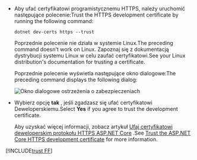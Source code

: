 * <span data-ttu-id="6685e-101">Aby ufać certyfikatowi programistycznemu HTTPS, należy uruchomić następujące polecenie:</span><span class="sxs-lookup"><span data-stu-id="6685e-101">Trust the HTTPS development certificate by running the following command:</span></span>

  ```dotnetcli
  dotnet dev-certs https --trust
  ```
  
  <span data-ttu-id="6685e-102">Poprzednie polecenie nie działa w systemie Linux.</span><span class="sxs-lookup"><span data-stu-id="6685e-102">The preceding command doesn't work on Linux.</span></span> <span data-ttu-id="6685e-103">Zapoznaj się z dokumentacją dystrybucji systemu Linux w celu zaufać certyfikatowi.</span><span class="sxs-lookup"><span data-stu-id="6685e-103">See your Linux distribution's documentation for trusting a certificate.</span></span>

  <span data-ttu-id="6685e-104">Poprzednie polecenie wyświetla następujące okno dialogowe:</span><span class="sxs-lookup"><span data-stu-id="6685e-104">The preceding command displays the following dialog:</span></span>

  ![Okno dialogowe ostrzeżenia o zabezpieczeniach](~/getting-started/_static/cert.png)

* <span data-ttu-id="6685e-106">Wybierz opcję **tak** , jeśli zgadzasz się ufać certyfikatowi Deweloperskiemu.</span><span class="sxs-lookup"><span data-stu-id="6685e-106">Select **Yes** if you agree to trust the development certificate.</span></span>

  <span data-ttu-id="6685e-107">Aby uzyskać więcej informacji, zobacz artykuł [Ufaj certyfikatowi deweloperskim protokołu HTTPS ASP.NET Core](xref:security/enforcing-ssl#trust-the-aspnet-core-https-development-certificate-on-windows-and-macos) .</span><span class="sxs-lookup"><span data-stu-id="6685e-107">See [Trust the ASP.NET Core HTTPS development certificate](xref:security/enforcing-ssl#trust-the-aspnet-core-https-development-certificate-on-windows-and-macos) for more information.</span></span>
  
[!INCLUDE[trust FF](~/includes/trust-ff.md)]